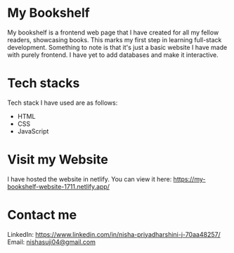 # My Bookshelf
My bookshelf is a frontend web page that I have created for all my fellow readers, showcasing books. This marks my first step in learning full-stack development. Something to note is that it's just a basic website I have made with purely frontend. I have yet to add databases and make it interactive. 

# Tech stacks

Tech stack I have used are as follows:
* HTML
* CSS
* JavaScript

# Visit my Website

I have hosted the website in netlify. 
You can view it here: https://my-bookshelf-website-1711.netlify.app/

# Contact me

LinkedIn: https://www.linkedin.com/in/nisha-priyadharshini-j-70aa48257/
Email: nishasuji04@gmail.com
